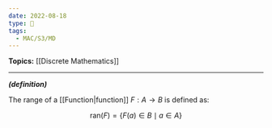 ```yaml
---
date: 2022-08-18
type: 🧠
tags:
  - MAC/S3/MD
---
```


**Topics:** [[Discrete Mathematics]]

---

_**(definition)**_

The range of a [[Function|function]] $F: A \to B$ is defined as:

$$
\text{ran}(F) = \{F(a) \in B \mid a \in A \}
$$

